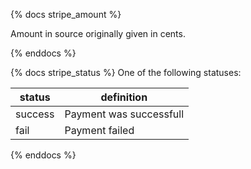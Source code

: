 {% docs stripe_amount %}

Amount in source originally given in cents.

{% enddocs %}

{% docs stripe_status %}
One of the following statuses:

| status         | definition                                       |
|----------------|--------------------------------------------------|
| success         | Payment was successfull                    |
| fail        | Payment failed   |

{% enddocs %}
